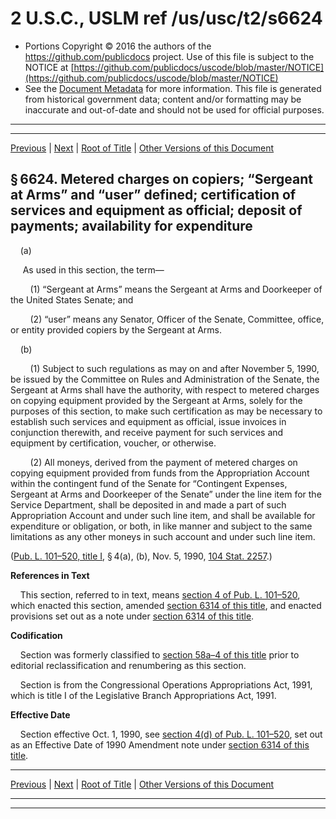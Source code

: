 ---
---

# 2 U.S.C., USLM ref /us/usc/t2/s6624

* Portions Copyright © 2016 the authors of the https://github.com/publicdocs project.
  Use of this file is subject to the NOTICE at [https://github.com/publicdocs/uscode/blob/master/NOTICE](https://github.com/publicdocs/uscode/blob/master/NOTICE)
* See the [Document Metadata](././../../../../../..//README.md) for more information.
  This file is generated from historical government data; content and/or formatting may be inaccurate and out-of-date and should not be used for official purposes.

----------
----------

[Previous](./../../../../../..//us/usc/t2/ch65/schIII/ptB/m__us_usc_t2_s6623.md) | [Next](./../../../../../..//us/usc/t2/ch65/schIII/ptB/m__us_usc_t2_s6625.md) | [Root of Title](./../../../../../../) | [Other Versions of this Document](https://publicdocs.github.io/go/links?ns=uslm&ref=%2Fus%2Fusc%2Ft2%2Fs6624)

## § 6624. Metered charges on copiers; “Sergeant at Arms” and “user” defined; certification of services and equipment as official; deposit of payments; availability for expenditure

    (a)

     As used in this section, the term—

        (1) “Sergeant at Arms” means the Sergeant at Arms and Doorkeeper of the United States Senate; and

        (2) “user” means any Senator, Officer of the Senate, Committee, office, or entity provided copiers by the Sergeant at Arms.

    (b)

        (1) Subject to such regulations as may on and after November 5, 1990, be issued by the Committee on Rules and Administration of the Senate, the Sergeant at Arms shall have the authority, with respect to metered charges on copying equipment provided by the Sergeant at Arms, solely for the purposes of this section, to make such certification as may be necessary to establish such services and equipment as official, issue invoices in conjunction therewith, and receive payment for such services and equipment by certification, voucher, or otherwise.

        (2) All moneys, derived from the payment of metered charges on copying equipment provided from funds from the Appropriation Account within the contingent fund of the Senate for “Contingent Expenses, Sergeant at Arms and Doorkeeper of the Senate” under the line item for the Service Department, shall be deposited in and made a part of such Appropriation Account and under such line item, and shall be available for expenditure or obligation, or both, in like manner and subject to the same limitations as any other moneys in such account and under such line item.

([Pub. L. 101–520, title I][/us/pl/101/520/tI], § 4(a), (b), Nov. 5, 1990, [104 Stat. 2257][/us/stat/104/2257].)

 __References in Text__ 

    This section, referred to in text, means [section 4 of Pub. L. 101–520][/us/pl/101/520/s4], which enacted this section, amended [section 6314 of this title][/us/usc/t2/s6314], and enacted provisions set out as a note under [section 6314 of this title][/us/usc/t2/s6314].

 __Codification__ 

    Section was formerly classified to [section 58a–4 of this title][/us/usc/t2/s58a–4] prior to editorial reclassification and renumbering as this section.

    Section is from the Congressional Operations Appropriations Act, 1991, which is title I of the Legislative Branch Appropriations Act, 1991.

 __Effective Date__ 

    Section effective Oct. 1, 1990, see [section 4(d) of Pub. L. 101–520][/us/pl/101/520/s4/d], set out as an Effective Date of 1990 Amendment note under [section 6314 of this title][/us/usc/t2/s6314].

----------

[Previous](./../../../../../..//us/usc/t2/ch65/schIII/ptB/m__us_usc_t2_s6623.md) | [Next](./../../../../../..//us/usc/t2/ch65/schIII/ptB/m__us_usc_t2_s6625.md) | [Root of Title](./../../../../../../) | [Other Versions of this Document](https://publicdocs.github.io/go/links?ns=uslm&ref=%2Fus%2Fusc%2Ft2%2Fs6624)

----------
----------

[/us/pl/101/520/tI]: https://publicdocs.github.io/go/links?ns=uslm&ref=%2Fus%2Fpl%2F101%2F520%2FtI
[/us/stat/104/2257]: https://publicdocs.github.io/go/links?ns=uslm&ref=%2Fus%2Fstat%2F104%2F2257
[/us/pl/101/520/s4]: https://publicdocs.github.io/go/links?ns=uslm&ref=%2Fus%2Fpl%2F101%2F520%2Fs4
[/us/usc/t2/s6314]: https://publicdocs.github.io/go/links?ns=uslm&ref=%2Fus%2Fusc%2Ft2%2Fs6314
[/us/usc/t2/s6314]: https://publicdocs.github.io/go/links?ns=uslm&ref=%2Fus%2Fusc%2Ft2%2Fs6314
[/us/usc/t2/s58a–4]: https://publicdocs.github.io/go/links?ns=uslm&ref=%2Fus%2Fusc%2Ft2%2Fs58a%E2%80%934
[/us/pl/101/520/s4/d]: https://publicdocs.github.io/go/links?ns=uslm&ref=%2Fus%2Fpl%2F101%2F520%2Fs4%2Fd
[/us/usc/t2/s6314]: https://publicdocs.github.io/go/links?ns=uslm&ref=%2Fus%2Fusc%2Ft2%2Fs6314


